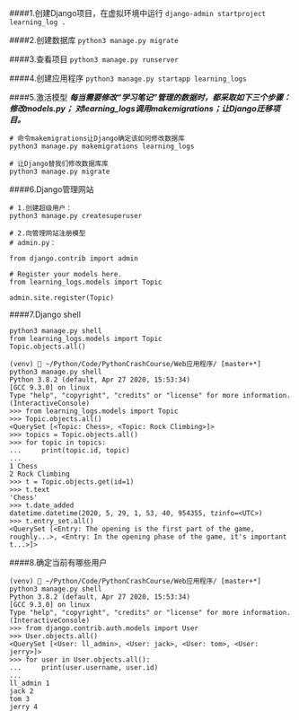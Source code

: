 ####1.创建Django项目，在虚拟环境中运行
```django-admin startproject learning_log .```

####2.创建数据库
```python3 manage.py migrate```

####3.查看项目
```python3 manage.py runserver```

####4.创建应用程序
```python3 manage.py startapp learning_logs```

####5.激活模型
***每当需要修改“学习笔记”管理的数据时，都采取如下三个步骤：修改models.py；
对learning_logs调用makemigrations；让Django迁移项目。***
```
# 命令makemigrations让Django确定该如何修改数据库
python3 manage.py makemigrations learning_logs

# 让Django替我们修改数据库库
python3 manage.py migrate
```

####6.Django管理网站
```
# 1.创建超级用户：
python3 manage.py createsuperuser

# 2.向管理网站注册模型
# admin.py：

from django.contrib import admin

# Register your models here.
from learning_logs.models import Topic

admin.site.register(Topic)

```

####7.Django shell
```
python3 manage.py shell
from learning_logs.models import Topic
Topic.objects.all()

(venv)  ~/Python/Code/PythonCrashCourse/Web应用程序/ [master+*] python3 manage.py shell                 
Python 3.8.2 (default, Apr 27 2020, 15:53:34) 
[GCC 9.3.0] on linux
Type "help", "copyright", "credits" or "license" for more information.
(InteractiveConsole)
>>> from learning_logs.models import Topic
>>> Topic.objects.all()
<QuerySet [<Topic: Chess>, <Topic: Rock Climbing>]>
>>> topics = Topic.objects.all()
>>> for topic in topics:
...     print(topic.id, topic)
... 
1 Chess
2 Rock Climbing
>>> t = Topic.objects.get(id=1)
>>> t.text
'Chess'
>>> t.date_added
datetime.datetime(2020, 5, 29, 1, 53, 40, 954355, tzinfo=<UTC>)
>>> t.entry_set.all()
<QuerySet [<Entry: The opening is the first part of the game, roughly...>, <Entry: In the opening phase of the game, it's important t...>]>

```

####8.确定当前有哪些用户
```
(venv)  ~/Python/Code/PythonCrashCourse/Web应用程序/ [master+*] python3 manage.py shell
Python 3.8.2 (default, Apr 27 2020, 15:53:34) 
[GCC 9.3.0] on linux
Type "help", "copyright", "credits" or "license" for more information.
(InteractiveConsole)
>>> from django.contrib.auth.models import User
>>> User.objects.all()
<QuerySet [<User: ll_admin>, <User: jack>, <User: tom>, <User: jerry>]>
>>> for user in User.objects.all():
...     print(user.username, user.id)
... 
ll_admin 1
jack 2
tom 3
jerry 4
```
